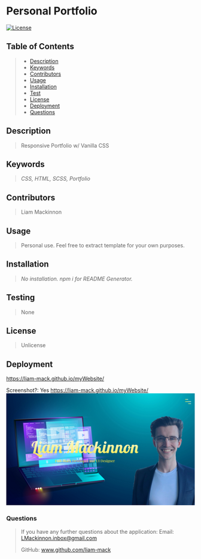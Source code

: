 
# Personal Portfolio
[![License](https://img.shields.io/badge/License-Unlicense-blue.svg)](https://opensource.org/licenses/Unlicense)

## Table of Contents
> - [Description](#Description)
> - [Keywords](#Keywords)
> - [Contributors](#Contributors)
> - [Usage](#Usage)
> - [Installation](#Installation)
> - [Test](#Testing)
> - [License](#License)
> - [Deployment](#Deployment)
> - [Questions](#Questions)

## Description
>Responsive Portfolio w/ Vanilla CSS

## Keywords
>*CSS, HTML, SCSS, Portfolio*

## Contributors
>Liam Mackinnon

## Usage 
>Personal use. Feel free to extract template for your own purposes.

## Installation
>*No installation. npm i for README Generator.*

## Testing
>None

## License
>Unlicense

## Deployment
https://liam-mack.github.io/myWebsite/

Screenshot?: Yes
https://liam-mack.github.io/myWebsite/
![](images/Deployed.png)

### Questions
>If you have any further questions about the application:
>Email: LMackinnon.inbox@gmail.com
>
>GitHub: www.github.com/liam-mack
